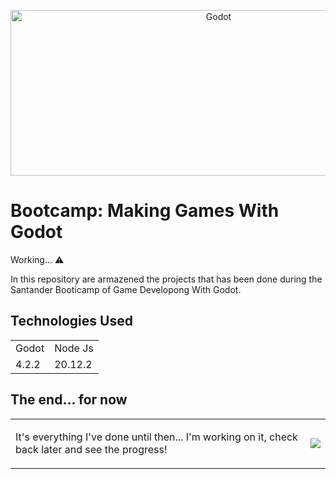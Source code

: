 <p align="center">
  <img src="https://github.com/AlekssandherMax/godot-course/blob/main/images/Godot.jpg" alt="Godot" width="650" height="265">
</p>

<!-- Como sincronizar repositório local com servidor: git fetch git pull -->
<!-- Como atualizar o servidor com alterações do repositório local: git add . git commit -m "" git push -u origin main-->

<h1>Bootcamp: Making Games With Godot</h1>
<p>Working... ⚠️</p>
<p>In this repository are armazened the projects that has been done during the Santander Booticamp of Game Developong With Godot.</p>
<h2>Technologies Used</h2>

 <table>
   <tr> 
     <td>Godot</td>
     <td>Node Js</td>
   </tr>
   <tr>
     <td>4.2.2</td>
     <td>20.12.2</td>
   </tr>
 </table>
<h2> The end... for now</h2>

<table width="100%">
  <tr>
    <td valign="top">
      <p>It's everything I've done until then... I'm working on it, check back later and see the progress!</p>
    </td>
    <td>
      <img src="https://github.com/AlekssandherMax/godot-course/blob/main/images/FTLF.gif" >
    </td>
  </tr>
</table>









